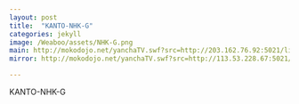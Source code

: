 ```yaml
---
layout: post
title:  "KANTO-NHK-G"
categories: jekyll
image: /Weaboo/assets/NHK-G.png
main: http://mokodojo.net/yanchaTV.swf?src=http://203.162.76.92:5021/live/309|c03
mirror: http://mokodojo.net/yanchaTV.swf?src=http://113.53.228.67:5021/live/309|c03

---
```

KANTO-NHK-G
